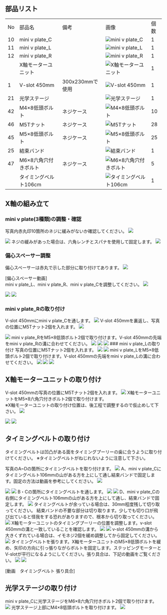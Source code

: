 ## 部品リスト
<table class="packing-list">
<tbody>
<tr>
<td>No</td>
<td>部品名</td>
<td>備考</td>
<td class="packing-img">画像</td>
<td>個数</td>
</tr>
<tr>
<td>10</td>
<td>mini v plate_C</td>
<td></td>
<td><img src="./images/03/p2-1.jpg" alt="mini v plate_C"></td>
<td>1</td>
</tr>
<tr>
<td>11</td>
<td>mini v plate_L</td>
<td></td>
<td><img src="./images/03/p2-2.jpg" alt="mini v plate_L"></td>
<td>1</td>
</tr>
<tr>
<td>12</td>
<td>mini v plate_R</td>
<td></td>
<td><img src="./images/03/p2-3.jpg" alt="mini v plate_R"></td>
<td>1</td>
</tr>
<tr>
<td></td>
<td>X軸モーターユニット</td>
<td></td>
<td><img src="./images/03/p2-4.jpg" alt="X軸モーターユニット"></td>
<td>1</td>
</tr>
<tr>
<td>1</td>
<td>V-slot 450mm</td>
<td>300x230mmで使用</td>
<td><img src="./images/03/p2-5.jpg" alt="V-slot 450mm"></td>
<td>1</td>
</tr>
<tr>
<td>21</td>
<td>光学ステージ</td>
<td></td>
<td><img src="./images/03/p2-6.jpg" alt="光学ステージ"></td>
<td>1</td>
</tr>
<tr>
<td>42</td>
<td>M4×8低頭ボルト</td>
<td>ネジケース</td>
<td><img src="./images/03/p2-7.jpg" alt="M4×8低頭ボルト"></td>
<td>10</td>
</tr>
<tr>
<td>46</td>
<td>M5Tナット</td>
<td>ネジケース</td>
<td><img src="./images/03/p2-8.jpg" alt="M5Tナット"></td>
<td>28</td>
</tr>
<tr>
<td>45</td>
<td>M5×8低頭ボルト</td>
<td>ネジケース</td>
<td><img src="./images/03/p2-9.jpg" alt="M5×8低頭ボルト"></td>
<td>25</td>
</tr>
<tr>
<td>25</td>
<td>結束バンド</td>
<td></td>
<td><img src="./images/03/p2-10.jpg" alt="結束バンド"></td>
<td>1</td>
</tr>
<tr>
<td>47</td>
<td>M6×8六角穴付きボルト</td>
<td>ネジケース</td>
<td><img src="./images/03/p2-11.jpg" alt="M6×8六角穴付きボルト"></td>
<td>5</td>
</tr>
<tr>
<td></td>
<td>タイミングベルト106cm</td>
<td></td>
<td><img src="./images/03/p2-12.jpg" alt="タイミングベルト106cm"></td>
<td>1</td>
</tr>
</tbody>
</table>

## X軸の組み立て
### mini v plate(3種類)の調整・確認
写真内赤丸印10箇所のネジに緩みがないか確認してください。
<img src="./images/03/mini-300mm_03_01.jpg">

<img src="./images/03/mini-300mm_03_01.jpg">
ネジの緩みがあった場合は、六角レンチとスパナを使用して固定します。
<img src="./images/03/mini-300mm_03_01.jpg">

### 偏心スペーサー調整
偏心スペーサーは赤丸で示した部分に取り付けてあります。
<img src="./images/03/mini-300mm_03_01.jpg">

[偏心スペーサー動画]  
mini v plate_L、mini v plate_R、mini v plate_Cを調整してください。
<img src="./images/03/mini-300mm_03_01.jpg">

<img src="./images/03/mini-300mm_03_01.jpg">

<img src="./images/03/mini-300mm_03_01.jpg">

### mini v plate_Rの取り付け
V-slot 450mmにmini v plate_Cを通します。
<img src="./images/03/mini-300mm_03_01.jpg">
V-slot 450mmを裏返し、写真の位置にM5Tナット2個を入れます。
<img src="./images/03/mini-300mm_03_01.jpg">

<img src="./images/03/mini-300mm_03_01.jpg">
mini v plate_RをM5&times;8低頭ボルト2個で取り付けます。V-slot 450mmの先端をmini v plate_Rの溝に合わせてください。
<img src="./images/03/mini-300mm_03_01.jpg">

<img src="./images/03/mini-300mm_03_01.jpg">

<img src="./images/03/mini-300mm_03_01.jpg">
### mini v plate_Lの取り付け
写真の位置にM5Tナット2個を入れます。
<img src="./images/03/mini-300mm_03_01.jpg">

<img src="./images/03/mini-300mm_03_01.jpg">
mini v plate_LをM5&times;8低頭ボルト2個で取り付けます。V-slot 450mmの先端をmini v plate_Lの溝に合わせてください。
<img src="./images/03/mini-300mm_03_01.jpg">

<img src="./images/03/mini-300mm_03_01.jpg">

<img src="./images/03/mini-300mm_03_01.jpg">

## X軸モーターユニットの取り付け
V-slot 450mmの写真の位置にM5Tナット2個を入れます。
<img src="./images/03/mini-300mm_03_01.jpg">
X軸モーターユニットをM5&times;8六角穴付きボルト2個で取り付けます。  
※X軸モーターユニットの取り付け位置は、後工程で調整するので仮止めして下さい。
<img src="./images/03/mini-300mm_03_01.jpg">

<img src="./images/03/mini-300mm_03_01.jpg">

<img src="./images/03/mini-300mm_03_01.jpg">

## タイミングベルトの取り付け
タイミングベルトは凹凸がある面をタイミングプーリーの歯に合うように取り付けてください。
※タイミングベルトがねじれないように注意して下さい。

写真のA~Dの箇所にタイミングベルトを取り付けます。
<img src="./images/03/mini-300mm_03_01.jpg">
A、mini v plate_Cにタイミングベルト106mmの山がある方を上にして通し結束バンドで固定します。固定の方法は動画を参考にしてください。
<img src="./images/03/mini-300mm_03_01.jpg">

<img src="./images/03/mini-300mm_03_01.jpg">

<img src="./images/03/mini-300mm_03_01.jpg">
B・Cの箇所にタイミングベルトを通します。
<img src="./images/03/mini-300mm_03_01.jpg">

<img src="./images/03/mini-300mm_03_01.jpg">
D、mini v plate_Cの右側にタイミングベルト106mmの山がある方を上にして通し、結束バンドで固定します。
<img src="./images/03/mini-300mm_03_01.jpg">
タイミングベルトが余っている場合は、30mm程度残して切り取ってください。
結束バンドの不要な部分は切り取ります。少しでも切り口が飛び出ていると怪我をする恐れがありますので、根本から切り取ってください。
<img src="./images/03/mini-300mm_03_01.jpg">
X軸モーターユニットのタイミングプーリーの位置を調整します。v-slot 450mmの溝と一致していることを確認します。
<img src="./images/03/mini-300mm_03_01.jpg">

<img src="./images/03/mini-300mm_03_01.jpg">
v-slot 450mmの溝から大きくずれている場合は、イモネジ2個を緩め調整してから固定してください。
<img src="./images/03/mini-300mm_03_01.jpg">
タイミングベルトを張ります。X軸モーターユニットのM5&times;8低頭ボルトを緩め、矢印の方向に引っ張りながらボルトを固定します。ステッピングモーターとV-slotが平行になるようにしてください。張り具合は、下記の動画をご覧ください。
<img src="./images/03/mini-300mm_03_01.jpg">

<img src="./images/03/mini-300mm_03_01.jpg">

[動画　タイミングベルト 張り具合]

## 光学ステージの取り付け
mini v plate_Cに光学ステージをM6&times;8六角穴付きボルト2個で取り付けます。
<img src="./images/03/mini-300mm_03_01.jpg">
光学ステージ上部にM4&times;8低頭ボルトを取り付けます。
<img src="./images/03/mini-300mm_03_01.jpg">
